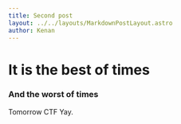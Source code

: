 ```yaml
---
title: Second post
layout: ../../layouts/MarkdownPostLayout.astro
author: Kenan
---
```


# It is the best of times

### And the worst of times

Tomorrow CTF
Yay.
